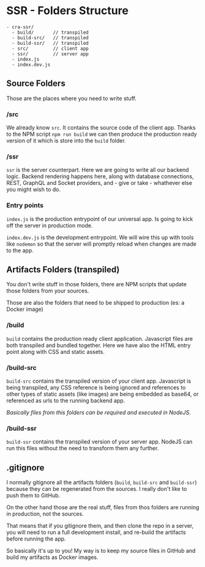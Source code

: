 # SSR - Folders Structure

    - cra-ssr/
      - build/       // transpiled
      - build-src/   // transpiled
      - build-ssr/   // transpiled
      - src/         // client app
      - ssr/         // server app
      - index.js
      - index.dev.js

## Source Folders

Those are the places where you need to write stuff.

### /src

We already know `src`. It contains the source code of the client app. Thanks to
the NPM script `npm run build` we can then produce the production ready version
of it which is store into the `build` folder.

### /ssr

`ssr` is the server counterpart. Here we are going to write all our backend logic.
Backend rendering happens here, along with database connections, REST, GraphQL and
Socket providers, and - give or take - whathever else you might wish to do.

### Entry points

`index.js` is the production entrypoint of our universal app. Is going to kick off
the server in production mode.

`index.dev.js` is the development entrypoint. We will wire this up with tools like
`nodemon` so that the server will promptly reload when changes are made to the app.

## Artifacts Folders (transpiled)

You don't write stuff in those folders, there are NPM scripts that update those
folders from your sources.

Those are also the folders that need to be shipped to production (es: a Docker image)

### /build

`build` contains the production ready client application. Javascript files are
both transpiled and bundled together. Here we have also the HTML entry point 
along with CSS and static assets.

### /build-src

`build-src` contains the transpiled version of your client app. Javascript is being
transpiled, any CSS reference is being ignored and references to other types of
static assets (like images) are being embedded as base64, or referenced as urls to
the running backend app.

_Basically files from this folders can be required and executed in NodeJS_.

### /build-ssr

`build-ssr` contains the transpiled version of your server app. NodeJS can run this
files without the need to transform them any further.

## .gitignore

I normally gitignore all the artifacts folders (`build`, `build-src` and `build-ssr`)
because they can be regenerated from the sources. I really don't like to push them
to GitHub.

On the other hand those are the real stuff, files from thos folders are running in
production, not the sources.

That means that if you gitignore them, and then clone the repo in a server, you will
need to run a full development install, and re-build the artifacts before running the
app.

So basically it's up to you! My way is to keep my source files in GitHub and build my
artifacts as Docker images.
